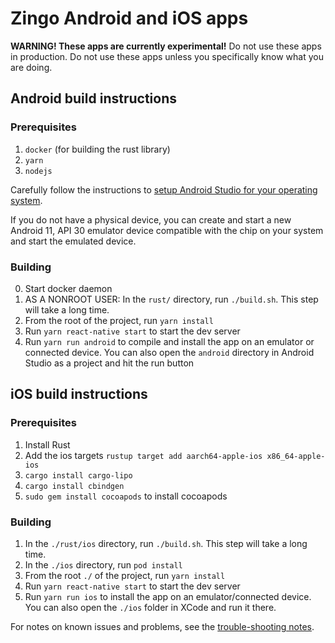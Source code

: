 # Zingo Android and iOS apps

**WARNING! These apps are currently experimental!**
Do not use these apps in production.
Do not use these apps unless you specifically know what you are doing.

## Android build instructions

### Prerequisites
1. `docker` (for building the rust library)
2. `yarn`
3. `nodejs`

Carefully follow the instructions to [setup Android Studio for your
operating system](https://reactnative.dev/docs/environment-setup).

If you do not have a physical device, you can create and start
a new Android 11, API 30 emulator device compatible
with the chip on your system and start the emulated device.

### Building
0. Start docker daemon
1. AS A NONROOT USER: In the `rust/` directory, run `./build.sh`.
   This step will take a long time.
2. From the root of the project, run `yarn install`
3. Run `yarn react-native start` to start the dev server
4. Run `yarn run android` to compile and install the app on an
   emulator or connected device. You can also open the `android` directory
   in Android Studio as a project and hit the run button

## iOS build instructions

### Prerequisites
1. Install Rust
2. Add the ios targets `rustup target add aarch64-apple-ios x86_64-apple-ios`
3. `cargo install cargo-lipo`
4. `cargo install cbindgen`
5. `sudo gem install cocoapods` to install cocoapods

### Building
1. In the `./rust/ios` directory, run `./build.sh`.
   This step will take a long time.
2. In the `./ios` directory, run `pod install`
3. From the root `./` of the project, run `yarn install`
4. Run `yarn react-native start` to start the dev server
5. Run `yarn run ios` to install the app on an emulator/connected device.
   You can also open the `./ios` folder in XCode and run it there.

For notes on known issues and problems,
see the [trouble-shooting notes](./TROUBLESHOOTING.md).
